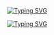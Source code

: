 <a href="https://git.io/typing-svg"><img src="https://readme-typing-svg.herokuapp.com?font=Fira+Code&weight=600&size=30&duration=3000&pause=1000&random=false&width=435&lines=Hello+There!.+%F0%9F%91%8B;Welcome+To+My+Repo+%F0%9F%98%8D" alt="Typing SVG" /></a>


<a href="https://git.io/typing-svg"><img src="https://readme-typing-svg.herokuapp.com?font=Fira+Code&weight=600&size=30&duration=3000&pause=1000&random=false&width=435&lines=Hello+There!.+%F0%9F%91%8B;Welcome+To+My+Repo+%F0%9F%98%8D" alt="Typing SVG" /></a>
